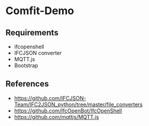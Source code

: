 # Comfit-Demo

## Requirements
- ifcopenshell
- IFCJSON converter
- MQTT.js
- Bootstrap

## References
- https://github.com/IFCJSON-Team/IFC2JSON_python/tree/master/file_converters
- https://github.com/IfcOpenBot/IfcOpenShell
- https://github.com/mqttjs/MQTT.js
